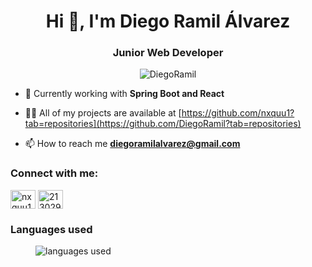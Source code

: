 <h1 align="center">Hi 👋, I'm Diego Ramil Álvarez</h1>
<h3 align="center">Junior Web Developer</h3>

<p align="center"> <img src="https://komarev.com/ghpvc/?username=DiegoRamil&label=Profile%20views&color=0e75b6&style=flat" alt="DiegoRamil" /> </p>

- 🌱 Currently working with **Spring Boot and React**

- 👨‍💻 All of my projects are available at [https://github.com/nxquu1?tab=repositories](https://github.com/DiegoRamil?tab=repositories)

- 📫 How to reach me **diegoramilalvarez@gmail.com**


<h3 align="left">Connect with me:</h3>
<p align="left">
<a href="https://dev.to/nxquu1" target="blank"><img align="center" src="https://raw.githubusercontent.com/rahuldkjain/github-profile-readme-generator/master/src/images/icons/Social/devto.svg" alt="nxquu1" height="30" width="40" /></a>
<a href="https://stackoverflow.com/users/21302902" target="blank"><img align="center" src="https://raw.githubusercontent.com/rahuldkjain/github-profile-readme-generator/master/src/images/icons/Social/stack-overflow.svg" alt="21302902" height="30" width="40" /></a>
</p>

<h3 align="left">Languages used</h3>

<figure><img src="https://wakatime.com/share/@667bba91-5c18-4a5d-b6e9-808db19286ee/0b5b2160-5991-4c6f-9ae2-f4fbdb24d1a5.svg" alt="languages used"/></figure>

